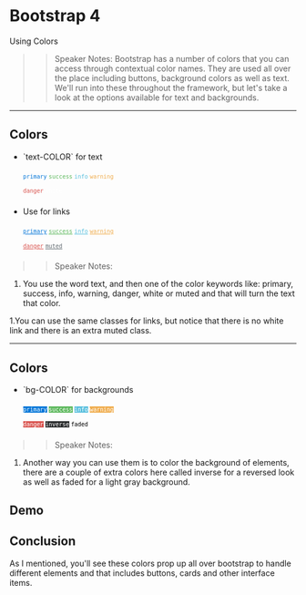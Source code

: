 <!-- .slide: data-state="title" -->
# Bootstrap 4
Using Colors


> > Speaker Notes:
Bootstrap has a number of colors that you can access through contextual color names. They are used all over the place including buttons, background colors as well as text. We'll run into these throughout the framework, but let's take a look at the options available for text and backgrounds.

---

<!-- .slide: data-state="hasicon" -->

## <i class="fa fa-square-o"></i> Colors

<ul>
	<li class="fragment"><p contenteditable>`text-COLOR` for text</p>
		<small style="line-height: 220%; vertical-align: text-bottom;"><code style="color:#0275d8">primary</code> <code style="color:#5cb85c">success</code> <code style="color:#5bc0de">info</code> <code style="color:#f0ad4e">warning</code><br> <code style="color:#D9534E">danger</code> <code style="color:#FFFFFF">white</code></small>
	</li>
	<li class="fragment"><p>Use for links</p>
		<small style="line-height: 220%; vertical-align: text-bottom;"><code><a href="#" style="color:#0275d8">primary</a></code> <code><a href="#" style="color:#5cb85c">success</a></code> <code><a href="#" style="color:#5bc0de">info</a></code> <code><a href="#" style="color:#f0ad4e">warning</a></code><br> <code><a href="#" style="color:#D9534E">danger</a></code> <code ><a href="#" style="color: #636c72">muted</a></code></small>
	</li>
</ul>

> > Speaker Notes:
1. You use the word text, and then one of the color keywords like: primary, success, info, warning, danger, white or muted and that will turn the text that color.

1.You can use the same classes for links, but notice that there is no white link and there is an extra muted class.

---

<!-- .slide: data-state="hasicon" -->

## <i class="fa fa-square-o"></i> Colors

<ul>
	<li><p contenteditable>`bg-COLOR` for backgrounds</p>
		<small style="line-height: 220%; vertical-align: text-bottom;"><code style="background:#0275d8; color:white;">primary</code> <code style="background:#5cb85c; color:white;">success</code> <code style="background:#5bc0de; color:white;">info</code> <code style="background:#f0ad4e; color:white;">warning</code><br> <code style="background:#D9534E; color:white;">danger</code> <code style="background:#292b2c; color:white;">inverse</code>  <code style="background:#f7f7f7; color:black;">faded</code></small>
	</li>
</ul>


> > Speaker Notes:
1. Another way you can use them is to color the background of elements, there are a couple of extra colors here called inverse for a reversed look as well as faded for a light gray background.

## Demo

## Conclusion
As I mentioned, you'll see these colors prop up all over bootstrap to handle different elements and that includes buttons, cards and other interface items.